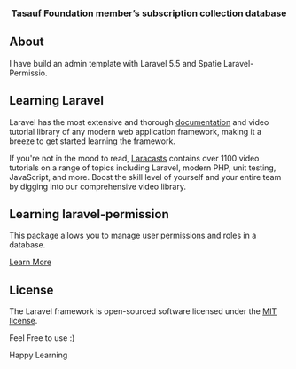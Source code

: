 <h3 align="center">Tasauf Foundation member’s subscription collection database</h3>



## About

I have build an admin template with Laravel 5.5 and Spatie Laravel-Permissio.




## Learning Laravel

Laravel has the most extensive and thorough [documentation](https://laravel.com/docs) and video tutorial library of any modern web application framework, making it a breeze to get started learning the framework.

If you're not in the mood to read, [Laracasts](https://laracasts.com) contains over 1100 video tutorials on a range of topics including Laravel, modern PHP, unit testing, JavaScript, and more. Boost the skill level of yourself and your entire team by digging into our comprehensive video library.

## Learning laravel-permission

This package allows you to manage user permissions and roles in a database.

[Learn More](https://github.com/spatie/laravel-permission)


## License

The Laravel framework is open-sourced software licensed under the [MIT license](https://opensource.org/licenses/MIT).

Feel Free to use :) 

Happy Learning